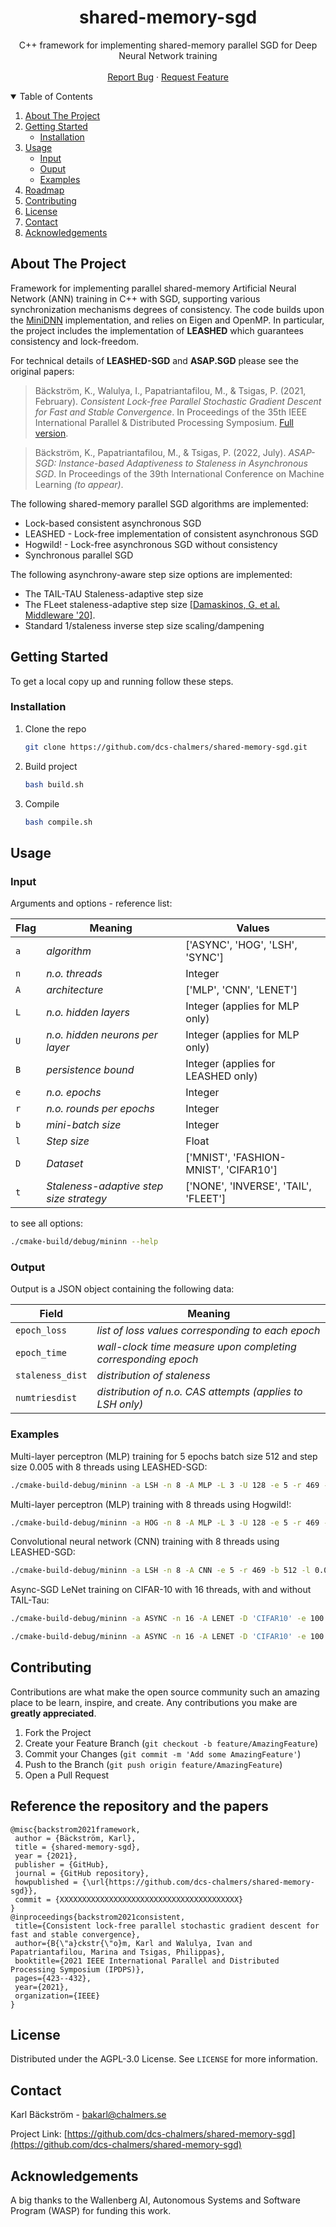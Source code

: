 <!-- readme based on template: https://github.com/othneildrew/Best-README-Template -->

<!-- PROJECT LOGO -->
<p align="center">
  <h1 align="center">shared-memory-sgd</h1>

  <p align="center">
    C++ framework for implementing shared-memory parallel SGD for Deep Neural Network training
    <br />
    <br />
    <a href="https://github.com/dcs-chalmers/shared-memory-sgd/issues">Report Bug</a>
    ·
    <a href="https://github.com/dcs-chalmers/shared-memory-sgd/issues">Request Feature</a>
  </p>
</p>

<!-- TABLE OF CONTENTS -->
<details open="open">
  <summary>Table of Contents</summary>
  <ol>
    <li>
      <a href="#about-the-project">About The Project</a>
    </li>
    <li>
      <a href="#getting-started">Getting Started</a>
      <ul>
        <li><a href="#installation">Installation</a></li>
      </ul>
    </li>
    <li>
      <a href="#usage">Usage</a>
      <ul>
        <li><a href="#input">Input</a></li>
        <li><a href="#output">Ouput</a></li>
        <li><a href="#examples">Examples</a></li>
      </ul>
    </li>
    <li><a href="#roadmap">Roadmap</a></li>
    <li><a href="#contributing">Contributing</a></li>
    <li><a href="#license">License</a></li>
    <li><a href="#contact">Contact</a></li>
    <li><a href="#acknowledgements">Acknowledgements</a></li>
  </ol>
</details>



<!-- ABOUT THE PROJECT -->
## About The Project

Framework for implementing parallel shared-memory Artificial Neural Network (ANN) training in C++ with SGD, supporting various synchronization mechanisms degrees of consistency. The code builds upon the <a href="https://github.com/yixuan/MiniDNN">MiniDNN</a> implementation, and relies on Eigen and OpenMP. In particular, the project includes the implementation of **LEASHED** which guarantees consistency and lock-freedom.

For technical details of **LEASHED-SGD** and **ASAP.SGD** please see the original papers:

> Bäckström, K., Walulya, I., Papatriantafilou, M., & Tsigas, P. (2021, February). *Consistent Lock-free Parallel Stochastic Gradient Descent for Fast and Stable Convergence*. In Proceedings of the 35th IEEE International Parallel & Distributed Processing Symposium. <a href="https://arxiv.org/abs/2102.09032">Full version</a>.

> Bäckström, K., Papatriantafilou, M., & Tsigas, P. (2022, July). *ASAP-SGD: Instance-based Adaptiveness to Staleness in Asynchronous SGD*. In Proceedings of the 39th International Conference on Machine Learning *(to appear)*.

The following shared-memory parallel SGD algorithms are implemented:
* Lock-based consistent asynchronous SGD
* LEASHED - Lock-free implementation of consistent asynchronous SGD
* Hogwild! - Lock-free asynchronous SGD without consistency
* Synchronous parallel SGD

The following asynchrony-aware step size options are implemented:
* The TAIL-TAU Staleness-adaptive step size
* The FLeet staleness-adaptive step size <a href="https://dl.acm.org/doi/10.1145/3423211.3425685">[Damaskinos, G, et al. Middleware '20]</a>.
* Standard 1/staleness inverse step size scaling/dampening



<!-- GETTING STARTED -->
## Getting Started

To get a local copy up and running follow these steps.

### Installation

1. Clone the repo
   ```sh
   git clone https://github.com/dcs-chalmers/shared-memory-sgd.git
   ```
2. Build project
   ```sh
   bash build.sh
   ```
3. Compile
   ```sh
   bash compile.sh
   ```



<!-- USAGE EXAMPLES -->
## Usage

### Input

Arguments and options - reference list:

Flag | Meaning | Values
--- | --- | ---
`a` | *algorithm* | ['ASYNC', 'HOG', 'LSH', 'SYNC']
`n` | *n.o. threads* | Integer
`A` | *architecture* | ['MLP', 'CNN', 'LENET']
`L` | *n.o. hidden layers* | Integer (applies for MLP only)
`U` | *n.o. hidden neurons per layer* | Integer (applies for MLP only)
`B` | *persistence bound* | Integer (applies for LEASHED only)
`e` | *n.o. epochs* | Integer
`r` | *n.o. rounds per epochs* | Integer
`b` | *mini-batch size* | Integer
`l` | *Step size* | Float
`D` | *Dataset* | ['MNIST', 'FASHION-MNIST', 'CIFAR10']
`t` | *Staleness-adaptive step size strategy* | ['NONE', 'INVERSE', 'TAIL', 'FLEET']

to see all options:
 ```sh
 ./cmake-build/debug/mininn --help
 ```

### Output

Output is a JSON object containing the following data:

Field | Meaning
--- | ---
`epoch_loss` | *list of loss values corresponding to each epoch*
`epoch_time` | *wall-clock time measure upon completing corresponding epoch*
`staleness_dist` | *distribution of staleness*
`numtriesdist` | *distribution of n.o. CAS attempts (applies to LSH only)*

### Examples

Multi-layer perceptron (MLP) training for 5 epochs batch size 512 and step size 0.005 with 8 threads using LEASHED-SGD:
 ```sh
 ./cmake-build-debug/mininn -a LSH -n 8 -A MLP -L 3 -U 128 -e 5 -r 469 -b 512 -l 0.005
 ```

Multi-layer perceptron (MLP) training with 8 threads using Hogwild!:
 ```sh
 ./cmake-build-debug/mininn -a HOG -n 8 -A MLP -L 3 -U 128 -e 5 -r 469 -b 512 -l 0.005
 ```

Convolutional neural network (CNN) training with 8 threads using LEASHED-SGD:
 ```sh
 ./cmake-build-debug/mininn -a LSH -n 8 -A CNN -e 5 -r 469 -b 512 -l 0.005
 ```

Async-SGD LeNet training on CIFAR-10 with 16 threads, with and without TAIL-Tau:
 ```sh
 ./cmake-build-debug/mininn -a ASYNC -n 16 -A LENET -D 'CIFAR10' -e 100 -b 16 -l 0.005 -t TAIL
 ```
 ```sh
 ./cmake-build-debug/mininn -a ASYNC -n 16 -A LENET -D 'CIFAR10' -e 100 -b 16 -l 0.005 -t NONE
 ```



<!-- CONTRIBUTING -->
## Contributing

Contributions are what make the open source community such an amazing place to be learn, inspire, and create. Any contributions you make are **greatly appreciated**.

1. Fork the Project
2. Create your Feature Branch (`git checkout -b feature/AmazingFeature`)
3. Commit your Changes (`git commit -m 'Add some AmazingFeature'`)
4. Push to the Branch (`git push origin feature/AmazingFeature`)
5. Open a Pull Request



## Reference the repository and the papers

 ```
@misc{backstrom2021framework,
  author = {Bäckström, Karl},
  title = {shared-memory-sgd},
  year = {2021},
  publisher = {GitHub},
  journal = {GitHub repository},
  howpublished = {\url{https://github.com/dcs-chalmers/shared-memory-sgd}},
  commit = {XXXXXXXXXXXXXXXXXXXXXXXXXXXXXXXXXXXXXXXX}
}
@inproceedings{backstrom2021consistent,
  title={Consistent lock-free parallel stochastic gradient descent for fast and stable convergence},
  author={B{\"a}ckstr{\"o}m, Karl and Walulya, Ivan and Papatriantafilou, Marina and Tsigas, Philippas},
  booktitle={2021 IEEE International Parallel and Distributed Processing Symposium (IPDPS)},
  pages={423--432},
  year={2021},
  organization={IEEE}
}
 ```



<!-- LICENSE -->
## License

Distributed under the AGPL-3.0 License. See `LICENSE` for more information.



<!-- CONTACT -->
## Contact

Karl Bäckström - bakarl@chalmers.se

Project Link: [https://github.com/dcs-chalmers/shared-memory-sgd](https://github.com/dcs-chalmers/shared-memory-sgd)



<!-- ACKNOWLEDGEMENTS -->
## Acknowledgements

A big thanks to the Wallenberg AI, Autonomous Systems and Software Program (WASP) for funding this work.
